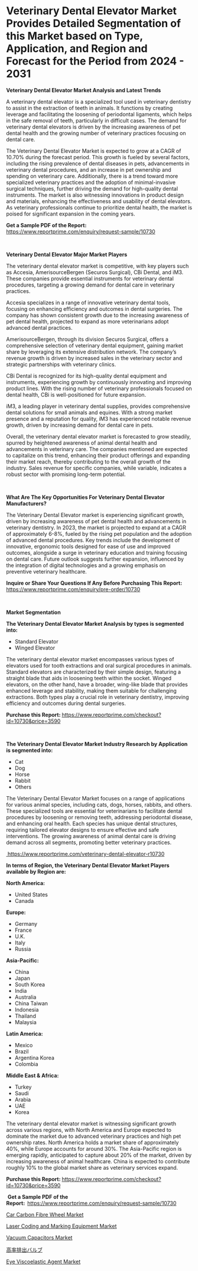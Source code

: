 <p><h1>Veterinary Dental Elevator Market Provides Detailed Segmentation of this Market based on Type, Application, and Region and Forecast for the Period from 2024 - 2031</h1></p><p><strong>Veterinary Dental Elevator Market Analysis and Latest Trends</strong></p>
<p><p>A veterinary dental elevator is a specialized tool used in veterinary dentistry to assist in the extraction of teeth in animals. It functions by creating leverage and facilitating the loosening of periodontal ligaments, which helps in the safe removal of teeth, particularly in difficult cases. The demand for veterinary dental elevators is driven by the increasing awareness of pet dental health and the growing number of veterinary practices focusing on dental care.</p><p>The Veterinary Dental Elevator Market is expected to grow at a CAGR of 10.70% during the forecast period. This growth is fueled by several factors, including the rising prevalence of dental diseases in pets, advancements in veterinary dental procedures, and an increase in pet ownership and spending on veterinary care. Additionally, there is a trend toward more specialized veterinary practices and the adoption of minimal-invasive surgical techniques, further driving the demand for high-quality dental instruments. The market is also witnessing innovations in product design and materials, enhancing the effectiveness and usability of dental elevators. As veterinary professionals continue to prioritize dental health, the market is poised for significant expansion in the coming years.</p></p>
<p><strong>Get a Sample PDF of the Report:&nbsp;</strong> <a href="https://www.reportprime.com/enquiry/request-sample/10730">https://www.reportprime.com/enquiry/request-sample/10730</a></p>
<p>&nbsp;</p>
<p><strong>Veterinary Dental Elevator Major Market Players</strong></p>
<p><p>The veterinary dental elevator market is competitive, with key players such as Accesia, AmerisourceBergen (Securos Surgical), CBi Dental, and iM3. These companies provide essential instruments for veterinary dental procedures, targeting a growing demand for dental care in veterinary practices.</p><p>Accesia specializes in a range of innovative veterinary dental tools, focusing on enhancing efficiency and outcomes in dental surgeries. The company has shown consistent growth due to the increasing awareness of pet dental health, projected to expand as more veterinarians adopt advanced dental practices.</p><p>AmerisourceBergen, through its division Securos Surgical, offers a comprehensive selection of veterinary dental equipment, gaining market share by leveraging its extensive distribution network. The company’s revenue growth is driven by increased sales in the veterinary sector and strategic partnerships with veterinary clinics.</p><p>CBi Dental is recognized for its high-quality dental equipment and instruments, experiencing growth by continuously innovating and improving product lines. With the rising number of veterinary professionals focused on dental health, CBi is well-positioned for future expansion.</p><p>iM3, a leading player in veterinary dental supplies, provides comprehensive dental solutions for small animals and equines. With a strong market presence and a reputation for quality, iM3 has experienced notable revenue growth, driven by increasing demand for dental care in pets.</p><p>Overall, the veterinary dental elevator market is forecasted to grow steadily, spurred by heightened awareness of animal dental health and advancements in veterinary care. The companies mentioned are expected to capitalize on this trend, enhancing their product offerings and expanding their market reach, thereby contributing to the overall growth of the industry. Sales revenue for specific companies, while variable, indicates a robust sector with promising long-term potential.</p></p>
<p>&nbsp;</p>
<p><strong>What Are The Key Opportunities For Veterinary Dental Elevator Manufacturers?</strong></p>
<p><p>The Veterinary Dental Elevator market is experiencing significant growth, driven by increasing awareness of pet dental health and advancements in veterinary dentistry. In 2023, the market is projected to expand at a CAGR of approximately 6-8%, fueled by the rising pet population and the adoption of advanced dental procedures. Key trends include the development of innovative, ergonomic tools designed for ease of use and improved outcomes, alongside a surge in veterinary education and training focusing on dental care. Future outlook suggests further expansion, influenced by the integration of digital technologies and a growing emphasis on preventive veterinary healthcare.</p></p>
<p><strong>Inquire or Share Your Questions If Any Before Purchasing This Report:</strong> <a href="https://www.reportprime.com/enquiry/pre-order/10730">https://www.reportprime.com/enquiry/pre-order/10730</a></p>
<p>&nbsp;</p>
<p><strong>Market Segmentation</strong></p>
<p><strong>The Veterinary Dental Elevator Market Analysis by types is segmented into:</strong></p>
<p><ul><li>Standard Elevator</li><li>Winged Elevator</li></ul></p>
<p><p>The veterinary dental elevator market encompasses various types of elevators used for tooth extractions and oral surgical procedures in animals. Standard elevators are characterized by their simple design, featuring a straight blade that aids in loosening teeth within the socket. Winged elevators, on the other hand, have a broader, wing-like blade that provides enhanced leverage and stability, making them suitable for challenging extractions. Both types play a crucial role in veterinary dentistry, improving efficiency and outcomes during dental surgeries.</p></p>
<p><strong>Purchase this Report:&nbsp;</strong><a href="https://www.reportprime.com/checkout?id=10730&price=3590">https://www.reportprime.com/checkout?id=10730&price=3590</a></p>
<p>&nbsp;</p>
<p><strong>The Veterinary Dental Elevator Market Industry Research by Application is segmented into:</strong></p>
<p><ul><li>Cat</li><li>Dog</li><li>Horse</li><li>Rabbit</li><li>Others</li></ul></p>
<p><p>The Veterinary Dental Elevator Market focuses on a range of applications for various animal species, including cats, dogs, horses, rabbits, and others. These specialized tools are essential for veterinarians to facilitate dental procedures by loosening or removing teeth, addressing periodontal disease, and enhancing oral health. Each species has unique dental structures, requiring tailored elevator designs to ensure effective and safe interventions. The growing awareness of animal dental care is driving demand across all segments, promoting better veterinary practices.</p></p>
<p><a href="https://www.reportprime.com/veterinary-dental-elevator-r10730">&nbsp;https://www.reportprime.com/veterinary-dental-elevator-r10730</a></p>
<p><strong>In terms of Region, the Veterinary Dental Elevator Market Players available by Region are:</strong></p>
<p>
    <p> <strong> North America: </strong>
        <ul>
            <li>United States</li>
            <li>Canada</li>
        </ul>
        </p> 
    <p> <strong> Europe: </strong>
        <ul>
            <li>Germany</li>
            <li>France</li>
            <li>U.K.</li>
            <li>Italy</li>
            <li>Russia</li>
        </ul>
        </p> 
    <p> <strong> Asia-Pacific: </strong>
        <ul>
            <li>China</li>
            <li>Japan</li>
            <li>South Korea</li>
            <li>India</li>
            <li>Australia</li>
            <li>China Taiwan</li>
            <li>Indonesia</li>
            <li>Thailand</li>
            <li>Malaysia</li>
        </ul>
        </p> 
    <p> <strong> Latin America: </strong>
        <ul>
            <li>Mexico</li>
            <li>Brazil</li>
            <li>Argentina Korea</li>
            <li>Colombia</li>
        </ul>
        </p> 
    <p> <strong> Middle East & Africa: </strong>
        <ul>
            <li>Turkey</li>
            <li>Saudi</li>
            <li>Arabia</li>
            <li>UAE</li>
            <li>Korea</li>
        </ul>
    </p>
    </p>
<p><p>The veterinary dental elevator market is witnessing significant growth across various regions, with North America and Europe expected to dominate the market due to advanced veterinary practices and high pet ownership rates. North America holds a market share of approximately 40%, while Europe accounts for around 30%. The Asia-Pacific region is emerging rapidly, anticipated to capture about 20% of the market, driven by increasing awareness of animal healthcare. China is expected to contribute roughly 10% to the global market share as veterinary services expand.</p></p>
<p><strong>Purchase this Report: </strong><a href="https://www.reportprime.com/checkout?id=10730&price=3590">https://www.reportprime.com/checkout?id=10730&price=3590</a></p>
<p>&nbsp;<strong>Get a Sample PDF of the Report:&nbsp;&nbsp;</strong><a href="https://www.reportprime.com/enquiry/request-sample/10730">https://www.reportprime.com/enquiry/request-sample/10730</a></p>
<p><strong></strong></p>
<p><p><a href="https://issuu.com/reportprime-2/docs/car-carbon-fibre-wheel-market-size-_2818cd1f2c7ea7">Car Carbon Fibre Wheel Market</a></p><p><a href="https://medium.com/@andrew.scott4567/the-laser-coding-and-marking-equipment-industry-analysis-report-offers-a-comprehensive-and-8de12014da44">Laser Coding and Marking Equipment Market</a></p><p><a href="https://medium.com/@andrew.scott4567/the-vacuum-capacitors-market-has-grown-significantly-as-a-result-of-several-important-causes-1cff3e81b5e4">Vacuum Capacitors Market</a></p><p><a href="https://medium.com/@dfg5fff/%E5%B8%82%E5%A0%B4%E5%8B%95%E5%90%91%E3%81%AE%E8%A7%A3%E6%98%8E-%E3%82%B0%E3%83%AD%E3%83%BC%E3%83%90%E3%83%AB%E9%AB%98%E6%94%BE%E9%9B%BB%E5%BC%81%E5%B8%82%E5%A0%B4%E3%81%AE%E6%88%90%E9%95%B7%E3%81%A8%E5%9C%B0%E5%9F%9F%E3%81%AE%E6%B4%9E%E5%AF%9F-2024-2031-54a643e7954a?postPublishedType=initial">高率排出バルブ</a></p><p><a href="https://github.com/MegiBogdani1953/Market-Research-Report-List-1/blob/main/eye-viscoelastic-agent-market.md">Eye Viscoelastic Agent Market</a></p></p>